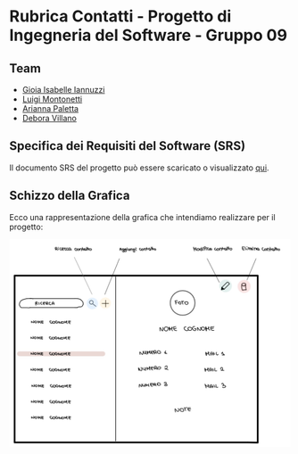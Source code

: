 # Rubrica Contatti - Progetto di Ingegneria del Software - Gruppo 09 

## Team 
- [Gioia Isabelle Iannuzzi](https://github.com/Gioia1909)
- [Luigi Montonetti](https://github.com/Luigi1503)
- [Arianna Paletta](https://github.com/ariannapal)
- [Debora Villano](https://github.com/deboravillano)

## Specifica dei Requisiti del Software (SRS)

Il documento SRS del progetto può essere scaricato o visualizzato [qui](Requirements_Engineering/SRS_Gruppo09.pdf).

## Schizzo della Grafica
Ecco una rappresentazione della grafica che intendiamo realizzare per il progetto:

![Schizzo della grafica](schizzo-grafica.jpeg)
